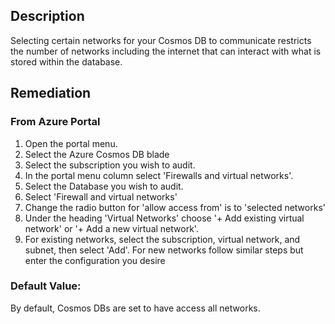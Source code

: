 ## Description

Selecting certain networks for your Cosmos DB to communicate restricts the number of networks including the internet that can interact with what is stored within the database.

## Remediation

### From Azure Portal

  1. Open the portal menu.
  2. Select the Azure Cosmos DB blade
  3. Select the subscription you wish to audit.
  4. In the portal menu column select 'Firewalls and virtual networks'.
  5. Select the Database you wish to audit.
  6. Select 'Firewall and virtual networks'
  7. Change the radio button for 'allow access from' is to 'selected networks'
  8. Under the heading 'Virtual Networks' choose '+ Add existing virtual network' or '+ Add a new virtual network'.
  9. For existing networks, select the subscription, virtual network, and subnet, then select 'Add'. For new networks follow similar steps but enter the configuration you desire

### Default Value:

By default, Cosmos DBs are set to have access all networks.